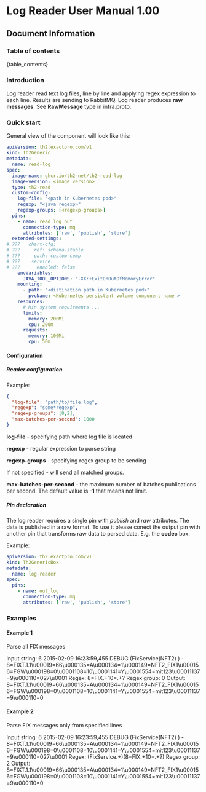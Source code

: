 # Log Reader User Manual 1.00

## Document Information

### Table of contents

{table_contents}

### Introduction

Log reader read text log files, line by line and applying regex expression to each line. Results are sending to RabbitMQ.
Log reader produces **raw messages**. See **RawMessage** type in infra.proto.

### Quick start
General view of the component will look like this:
```yaml
apiVersion: th2.exactpro.com/v1
kind: Th2Generic
metadata:
  name: read-log
spec:
  image-name: ghcr.io/th2-net/th2-read-log
  image-version: <image version>
  type: th2-read
  custom-config:
    log-file: "<path in Kubernetes pod>"
    regexp: "<java regexp>"
    regexp-groups: [<regexp-groups>]
  pins:
    - name: read_log_out
      connection-type: mq
      attributes: ['raw', 'publish', 'store']
  extended-settings:
# ???   chart-cfg:
# ???     ref: schema-stable
# ???     path: custom-comp
# ???    service:
# ???      enabled: false
    envVariables:
      JAVA_TOOL_OPTIONS: "-XX:+ExitOnOutOfMemoryError"
    mounting:
      - path: "<distination path in Kubernetes pod>"
        pvcName: <Kubernetes persistent volume component name >
    resources:
	  # Min system requirments ...
      limits:
        memory: 200Mi
        cpu: 200m
      requests:
        memory: 100Mi
        cpu: 50m
```

#### Configuration

##### Reader configuration

Example:
```json
{
  "log-file": "path/to/file.log",
  "regexp": "some*regexp",
  "regexp-groups": [0,2],
  "max-batches-per-second": 1000
}
```

**log-file** - specifying path where log file is located

**regexp** - regular expression to parse string

**regexp-groups** - specifying regex group to be sending

If not specified - will send all matched groups.

**max-batches-per-second** - the maximum number of batches publications per second. The default value is **-1** that means not limit.

##### Pin declaration

The log reader requires a single pin with _publish_ and _raw_ attributes. The data is published in a raw format. To use it please conect the output pin with another pin that transforms raw data to parsed data. E.g. the **codec** box.

Example:
```yaml
apiVersion: th2.exactpro.com/v1
kind: Th2GenericBox
metadata:
  name: log-reader
spec:
  pins:
    - name: out_log
      connection-type: mq
      attributes: ['raw', 'publish', 'store']
```

### Examples

#### Example 1

Parse all FIX messages

Input string: 6 2015-02-09 16:23:59,455 DEBUG   (FixService(NFT2)    ) - 8=FIXT.1.1\u00019=66\u000135=A\u000134=1\u000149=NFT2_FIX1\u000156=FGW\u000198=0\u0001108=10\u0001141=Y\u0001554=mit123\u00011137=9\u000110=027\u0001
Regex: 8=FIX.+10=.+?
Regex group: 0 
Output: 8=FIXT.1.1\u00019=66\u000135=A\u000134=1\u000149=NFT2_FIX1\u000156=FGW\u000198=0\u0001108=10\u0001141=Y\u0001554=mit123\u00011137=9\u000110=0

#### Example 2

Parse FIX messages only from specified lines

Input string: 6 2015-02-09 16:23:59,455 DEBUG   (FixService(NFT2)    ) - 8=FIXT.1.1\u00019=66\u000135=A\u000134=1\u000149=NFT2_FIX1\u000156=FGW\u000198=0\u0001108=10\u0001141=Y\u0001554=mit123\u00011137=9\u000110=027\u0001
Regex: (FixService.+)(8=FIX.+10=.+?)
Regex group: 2 
Output: 8=FIXT.1.1\u00019=66\u000135=A\u000134=1\u000149=NFT2_FIX1\u000156=FGW\u000198=0\u0001108=10\u0001141=Y\u0001554=mit123\u00011137=9\u000110=0

